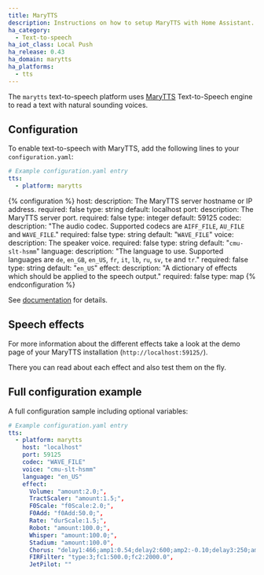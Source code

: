 ```yaml
---
title: MaryTTS
description: Instructions on how to setup MaryTTS with Home Assistant.
ha_category:
  - Text-to-speech
ha_iot_class: Local Push
ha_release: 0.43
ha_domain: marytts
ha_platforms:
  - tts
---
```


The `marytts` text-to-speech platform uses [MaryTTS](http://mary.dfki.de/) Text-to-Speech engine to read a text with natural sounding voices.

## Configuration

To enable text-to-speech with MaryTTS, add the following lines to your `configuration.yaml`:

```yaml
# Example configuration.yaml entry
tts:
  - platform: marytts
```

{% configuration %}
host:
  description: The MaryTTS server hostname or IP address.
  required: false
  type: string
  default: localhost
port:
  description: The MaryTTS server port.
  required: false
  type: integer
  default: 59125
codec:
  description: "The audio codec. Supported codecs are `AIFF_FILE`, `AU_FILE` and `WAVE_FILE`."
  required: false
  type: string
  default: "`WAVE_FILE`"
voice:
  description: The speaker voice.
  required: false
  type: string
  default: "`cmu-slt-hsmm`"
language:
  description: "The language to use. Supported languages are `de`, `en_GB`, `en_US`, `fr`, `it`, `lb`, `ru`, `sv`, `te` and `tr`."
  required: false
  type: string
  default: "`en_US`"
effect:
  description: "A dictionary of effects which should be applied to the speech output."
  required: false
  type: map
{% endconfiguration %}

See [documentation](http://mary.dfki.de/documentation/index.html) for details.

## Speech effects

For more information about the different effects take a look at the demo page of your MaryTTS installation (`http://localhost:59125/`).

There you can read about each effect and also test them on the fly.

## Full configuration example

A full configuration sample including optional variables:

```yaml
# Example configuration.yaml entry
tts:
  - platform: marytts
    host: "localhost"
    port: 59125
    codec: "WAVE_FILE"
    voice: "cmu-slt-hsmm"
    language: "en_US"
    effect:
      Volume: "amount:2.0;",
      TractScaler: "amount:1.5;",
      F0Scale: "f0Scale:2.0;",
      F0Add: "f0Add:50.0;",
      Rate: "durScale:1.5;",
      Robot: "amount:100.0;",
      Whisper: "amount:100.0;",
      Stadium: "amount:100.0",
      Chorus: "delay1:466;amp1:0.54;delay2:600;amp2:-0.10;delay3:250;amp3:0.30",
      FIRFilter: "type:3;fc1:500.0;fc2:2000.0",
      JetPilot: ""
```
